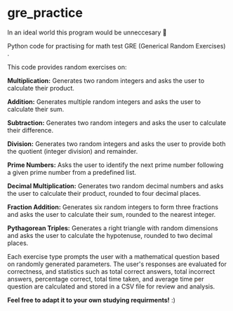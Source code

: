 # gre_practice
In an ideal world this program would be unneccesary 🙉

Python code for practising for math test GRE (Generical Random Exercises) . 

This code provides random exercises on: 

**Multiplication:** Generates two random integers and asks the user to calculate their product.

**Addition:** Generates multiple random integers and asks the user to calculate their sum.

**Subtraction:** Generates two random integers and asks the user to calculate their difference.

**Division:** Generates two random integers and asks the user to provide both the quotient (integer division) and remainder.

**Prime Numbers:** Asks the user to identify the next prime number following a given prime number from a predefined list.

**Decimal Multiplication:** Generates two random decimal numbers and asks the user to calculate their product, rounded to four decimal places.

**Fraction Addition:** Generates six random integers to form three fractions and asks the user to calculate their sum, rounded to the nearest integer.

**Pythagorean Triples:** Generates a right triangle with random dimensions and asks the user to calculate the hypotenuse, rounded to two decimal places.



Each exercise type prompts the user with a mathematical question based on randomly generated parameters. The user's responses are evaluated for correctness, and statistics such as total correct answers, total incorrect answers, percentage correct, total time taken, and average time per question are calculated and stored in a CSV file for review and analysis.


**Feel free to adapt it to your own studying requirments!** :)




